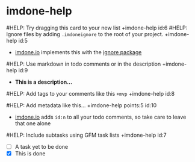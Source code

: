 imdone-help
====
#HELP: Try dragging this card to your new list +imdone-help id:6
#HELP: Ignore files by adding `.imdoneignore` to the root of your project. +imdone-help id:5
- [imdone.io](https://imdone.io) implements this with the [ignore package](https://www.npmjs.com/package/ignore)

#HELP: Use markdown in todo comments or in the description +imdone-help id:9
- **This is a description...**

#HELP: Add tags to your comments like this `+mvp` +imdone-help id:8

#HELP: Add metadata like this... +imdone-help points:5 id:10
- [imdone.io](https://imdone.io) adds `id:n` to all your todo comments, so take care to leave that one alone

#HELP: Include subtasks using GFM task lists +imdone-help id:7
- [ ] A task yet to be done
- [x] This is done
